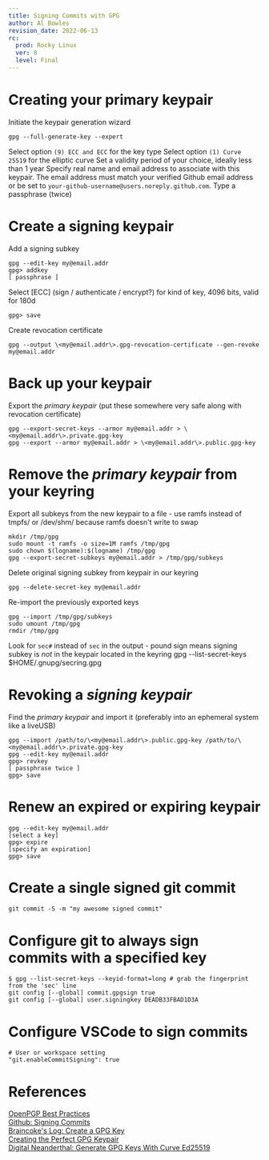 ```yaml
---
title: Signing Commits with GPG
author: Al Bowles
revision_date: 2022-06-13
rc:
  prod: Rocky Linux
  ver: 8
  level: Final
---
```

# Creating your primary keypair
Initiate the keypair generation wizard

    gpg --full-generate-key --expert

Select option `(9) ECC and ECC` for the key type
Select option `(1) Curve 25519` for the elliptic curve
Set a validity period of your choice, ideally less than 1 year
Specify real name and email address to associate with this keypair. The email address must match your verified Github email address or be set to `your-github-username@users.noreply.github.com`.
Type a passphrase (twice)

# Create a signing keypair
Add a signing subkey

    gpg --edit-key my@email.addr
    gpg> addkey
    [ passphrase ]

Select [ECC] (sign / authenticate / encrypt?) for kind of key, 4096 bits, valid for 180d

    gpg> save

Create revocation certificate

    gpg --output \<my@email.addr\>.gpg-revocation-certificate --gen-revoke my@email.addr

# Back up your keypair
Export the *primary keypair* (put these somewhere very safe along with revocation certificate)

    gpg --export-secret-keys --armor my@email.addr > \<my@email.addr\>.private.gpg-key
    gpg --export --armor my@email.addr > \<my@email.addr\>.public.gpg-key

# Remove the *primary keypair* from your keyring
Export all subkeys from the new keypair to a file - use ramfs instead of tmpfs/ or /dev/shm/ because ramfs doesn't write to swap

    mkdir /tmp/gpg
    sudo mount -t ramfs -o size=1M ramfs /tmp/gpg
    sudo chown $(logname):$(logname) /tmp/gpg
    gpg --export-secret-subkeys my@email.addr > /tmp/gpg/subkeys

Delete original signing subkey from keypair in our keyring

    gpg --delete-secret-key my@email.addr

Re-import the previously exported keys

    gpg --import /tmp/gpg/subkeys
    sudo umount /tmp/gpg
    rmdir /tmp/gpg

Look for `sec#` instead of `sec` in the output - pound sign means signing subkey is *not* in the keypair located in the keyring
    gpg --list-secret-keys $HOME/.gnupg/secring.gpg

# Revoking a *signing keypair*
Find the *primary keypair* and import it (preferably into an ephemeral system like a liveUSB)

    gpg --import /path/to/\<my@email.addr\>.public.gpg-key /path/to/\<my@email.addr\>.private.gpg-key
    gpg --edit-key my@email.addr
    gpg> revkey
    [ passphrase twice ]
    gpg> save


# Renew an expired or expiring keypair

    gpg --edit-key my@email.addr
    [select a key]
    gpg> expire
    [specify an expiration]
    gpg> save

# Create a single signed git commit

    git commit -S -m "my awesome signed commit"

# Configure git to always sign commits with a specified key

    $ gpg --list-secret-keys --keyid-format=long # grab the fingerprint from the 'sec' line
    git config [--global] commit.gpgsign true
    git config [--global] user.signingkey DEADB33FBAD1D3A

# Configure VSCode to sign commits

    # User or workspace setting
    "git.enableCommitSigning": true

# References
[OpenPGP Best Practices](https://riseup.net/en/security/message-security/openpgp/best-practices#key-configuration)<br>
[Github: Signing Commits](https://docs.github.com/en/enterprise-server@3.5/authentication/managing-commit-signature-verification/signing-commits)<br>
[Braincoke's Log: Create a GPG Key](https://blog.braincoke.fr/security/create-a-gpg-key/)<br>
[Creating the Perfect GPG Keypair](https://alexcabal.com/creating-the-perfect-gpg-keypair)<br>
[Digital Neanderthal: Generate GPG Keys With Curve Ed25519](https://www.digitalneanderthal.com/post/gpg/)<br>
